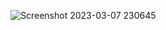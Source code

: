 ![Screenshot 2023-03-07 230645](https://user-images.githubusercontent.com/124787647/223503595-06e19bcd-5797-4497-a77f-e9fe7bfb7180.png)
